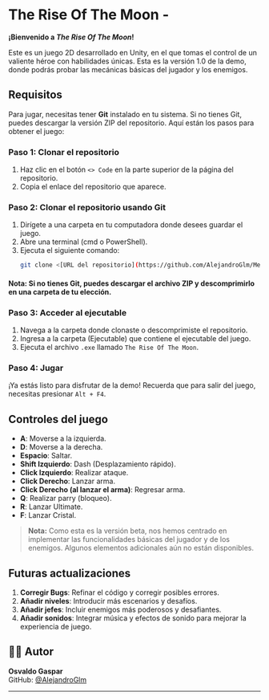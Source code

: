 # The Rise Of The Moon - 

**¡Bienvenido a *The Rise Of The Moon*!**

Este es un juego 2D desarrollado en Unity, en el que tomas el control de un valiente héroe con habilidades únicas. Esta es la versión 1.0 de la demo, donde podrás probar las mecánicas básicas del jugador y los enemigos.

## Requisitos

Para jugar, necesitas tener **Git** instalado en tu sistema. Si no tienes Git, puedes descargar la versión ZIP del repositorio. Aquí están los pasos para obtener el juego:

### Paso 1: Clonar el repositorio
1. Haz clic en el botón `<> Code` en la parte superior de la página del repositorio.
2. Copia el enlace del repositorio que aparece.

### Paso 2: Clonar el repositorio usando Git
1. Dirígete a una carpeta en tu computadora donde desees guardar el juego.
2. Abre una terminal (cmd o PowerShell).
3. Ejecuta el siguiente comando:
   ```bash
   git clone <[URL del repositorio](https://github.com/AlejandroGlm/Meztli.git)>
#### Nota: Si no tienes Git, puedes descargar el archivo ZIP y descomprimirlo en una carpeta de tu elección.

### Paso 3: Acceder al ejecutable
1. Navega a la carpeta donde clonaste o descomprimiste el repositorio.
2. Ingresa a la carpeta (Ejecutable) que contiene el ejecutable del juego.
3. Ejecuta el archivo `.exe` llamado `The Rise Of The Moon`.

### Paso 4: Jugar
¡Ya estás listo para disfrutar de la demo! Recuerda que para salir del juego, necesitas presionar `Alt + F4`.

## Controles del juego

- **A**: Moverse a la izquierda.
- **D**: Moverse a la derecha.
- **Espacio**: Saltar.
- **Shift Izquierdo**: Dash (Desplazamiento rápido).
- **Click Izquierdo**: Realizar ataque.
- **Click Derecho**: Lanzar arma.
- **Click Derecho (al lanzar el arma)**: Regresar arma.
- **Q**: Realizar parry (bloqueo).
- **R**: Lanzar Ultimate.
- **F**: Lanzar Cristal.

> **Nota:** Como esta es la versión beta, nos hemos centrado en implementar las funcionalidades básicas del jugador y de los enemigos. Algunos elementos adicionales aún no están disponibles.

## Futuras actualizaciones

1. **Corregir Bugs**: Refinar el código y corregir posibles errores.
2. **Añadir niveles**: Introducir más escenarios y desafíos.
3. **Añadir jefes**: Incluir enemigos más poderosos y desafiantes.
4. **Añadir sonidos**: Integrar música y efectos de sonido para mejorar la experiencia de juego.


## 👨‍💻 Autor

**Osvaldo Gaspar**  
GitHub: [@AlejandroGlm](https://github.com/AlejandroGlm)



---

